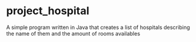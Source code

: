# project_hospital
A simple program written in Java that creates a list of hospitals describing the name of them and the amount of rooms availables

